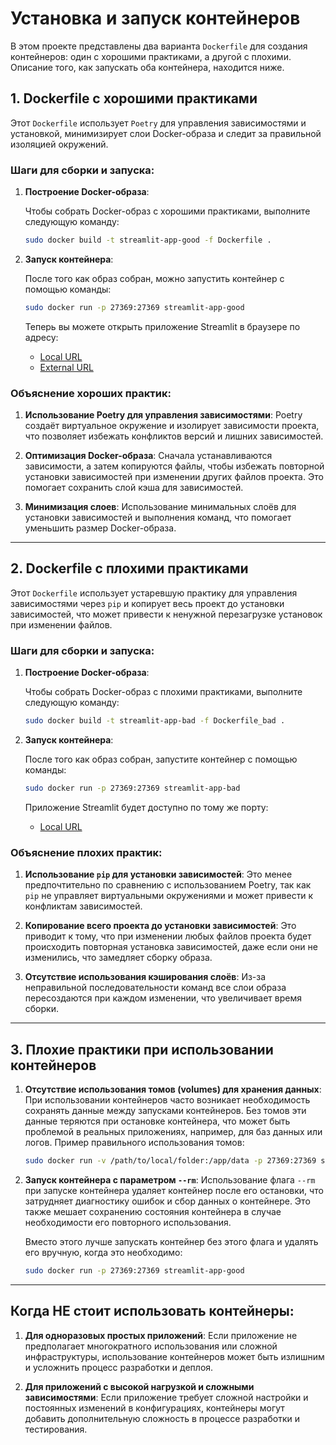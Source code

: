 # Установка и запуск контейнеров

В этом проекте представлены два варианта `Dockerfile` для создания контейнеров: один с хорошими практиками, а другой с плохими. Описание того, как запускать оба контейнера, находится ниже.

## 1. Dockerfile с хорошими практиками

Этот `Dockerfile` использует `Poetry` для управления зависимостями и установкой, минимизирует слои Docker-образа и следит за правильной изоляцией окружений.

### Шаги для сборки и запуска:

1. **Построение Docker-образа**:

    Чтобы собрать Docker-образ с хорошими практиками, выполните следующую команду:

    ```bash
    sudo docker build -t streamlit-app-good -f Dockerfile .
    ```

2. **Запуск контейнера**:

    После того как образ собран, можно запустить контейнер с помощью команды:

    ```bash
    sudo docker run -p 27369:27369 streamlit-app-good
    ```

    Теперь вы можете открыть приложение Streamlit в браузере по адресу:

    - [Local URL](http://localhost:27369)
    - [External URL](http://<your-external-ip>:27369)

### Объяснение хороших практик:

1. **Использование Poetry для управления зависимостями**: Poetry создаёт виртуальное окружение и изолирует зависимости проекта, что позволяет избежать конфликтов версий и лишних зависимостей.
   
2. **Оптимизация Docker-образа**: Сначала устанавливаются зависимости, а затем копируются файлы, чтобы избежать повторной установки зависимостей при изменении других файлов проекта. Это помогает сохранить слой кэша для зависимостей.

3. **Минимизация слоев**: Использование минимальных слоёв для установки зависимостей и выполнения команд, что помогает уменьшить размер Docker-образа.

---

## 2. Dockerfile с плохими практиками

Этот `Dockerfile` использует устаревшую практику для управления зависимостями через `pip` и копирует весь проект до установки зависимостей, что может привести к ненужной перезагрузке установок при изменении файлов.

### Шаги для сборки и запуска:

1. **Построение Docker-образа**:

    Чтобы собрать Docker-образ с плохими практиками, выполните следующую команду:

    ```bash
    sudo docker build -t streamlit-app-bad -f Dockerfile_bad .
    ```

2. **Запуск контейнера**:

    После того как образ собран, запустите контейнер с помощью команды:

    ```bash
    sudo docker run -p 27369:27369 streamlit-app-bad
    ```

    Приложение Streamlit будет доступно по тому же порту:

    - [Local URL](http://localhost:27369)

### Объяснение плохих практик:

1. **Использование `pip` для установки зависимостей**: Это менее предпочтительно по сравнению с использованием Poetry, так как `pip` не управляет виртуальными окружениями и может привести к конфликтам зависимостей.

2. **Копирование всего проекта до установки зависимостей**: Это приводит к тому, что при изменении любых файлов проекта будет происходить повторная установка зависимостей, даже если они не изменились, что замедляет сборку образа.

3. **Отсутствие использования кэширования слоёв**: Из-за неправильной последовательности команд все слои образа пересоздаются при каждом изменении, что увеличивает время сборки.

---

## 3. Плохие практики при использовании контейнеров

1. **Отсутствие использования томов (volumes) для хранения данных**: При использовании контейнеров часто возникает необходимость сохранять данные между запусками контейнеров. Без томов эти данные теряются при остановке контейнера, что может быть проблемой в реальных приложениях, например, для баз данных или логов. Пример правильного использования томов:

    ```bash
    sudo docker run -v /path/to/local/folder:/app/data -p 27369:27369 streamlit-app-good
    ```

2. **Запуск контейнера с параметром `--rm`**: Использование флага `--rm` при запуске контейнера удаляет контейнер после его остановки, что затрудняет диагностику ошибок и сбор данных о контейнере. Это также мешает сохранению состояния контейнера в случае необходимости его повторного использования.

    Вместо этого лучше запускать контейнер без этого флага и удалять его вручную, когда это необходимо:

    ```bash
    sudo docker run -p 27369:27369 streamlit-app-good
    ```

---

## Когда НЕ стоит использовать контейнеры:

1. **Для одноразовых простых приложений**: Если приложение не предполагает многократного использования или сложной инфраструктуры, использование контейнеров может быть излишним и усложнить процесс разработки и деплоя.

2. **Для приложений с высокой нагрузкой и сложными зависимостями**: Если приложение требует сложной настройки и постоянных изменений в конфигурациях, контейнеры могут добавить дополнительную сложность в процессе разработки и тестирования.


